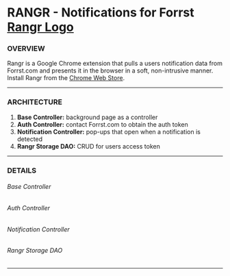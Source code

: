 RANGR - Notifications for Forrst [Rangr Logo](http://bit.ly/GA6sWK)
===================================================================

### OVERVIEW

Rangr is a Google Chrome extension that pulls a users notification data from Forrst.com and presents it in the browser in a 
soft, non-intrusive manner. Install Rangr from the [Chrome Web Store](https://chrome.google.com/webstore/category/home).

* * *

### ARCHITECTURE

1. **Base Controller:** background page as a controller
2. **Auth Controller:** contact Forrst.com to obtain the auth token
3. **Notification Controller:** pop-ups that open when a notification is detected
4. **Rangr Storage DAO:** CRUD for users access token

* * *

### DETAILS

###### Base Controller

###### Auth Controller

###### Notification Controller

###### Rangr Storage DAO

* * *